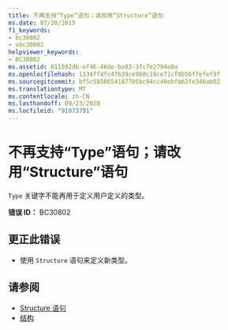 ```yaml
---
title: 不再支持“Type”语句；请改用“Structure”语句
ms.date: 07/20/2015
f1_keywords:
- bc30802
- vbc30802
helpviewer_keywords:
- BC30802
ms.assetid: 611592db-ef46-46de-ba93-3fc7e2794e8a
ms.openlocfilehash: 1334ff4fc47639ce960c19ce71cf8b56f7efef9f
ms.sourcegitcommit: bf5c5850654187705bc94cc40ebfb62fe346ab02
ms.translationtype: MT
ms.contentlocale: zh-CN
ms.lasthandoff: 09/23/2020
ms.locfileid: "91073791"
---
```

# <a name="type-statements-are-no-longer-supported-use-structure-statements-instead"></a>不再支持“Type”语句；请改用“Structure”语句

`Type` 关键字不能再用于定义用户定义的类型。  
  
 **错误 ID：** BC30802  
  
## <a name="to-correct-this-error"></a>更正此错误  
  
- 使用 `Structure` 语句来定义新类型。  
  
## <a name="see-also"></a>请参阅

- [Structure 语句](../language-reference/statements/structure-statement.md)
- [结构](../programming-guide/language-features/data-types/structures.md)
